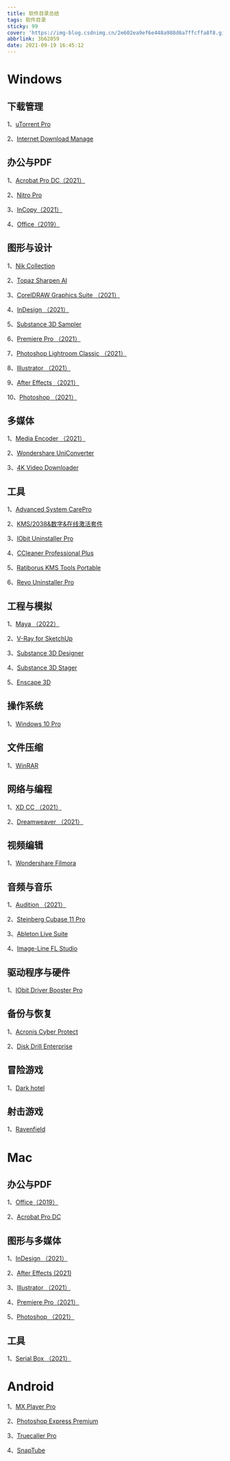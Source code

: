 ```yaml
---
title: 软件目录总结
tags: 软件目录
sticky: 99
cover: 'https://img-blog.csdnimg.cn/2e602ea9ef6e448a988d6a7ffcffa8f8.gif#pic_center'
abbrlink: 3b62059
date: 2021-09-19 16:45:12
---
```



# Windows
## 下载管理
1、[uTorrent Pro](https://yshinstall.com/posts/fd78c5f2.html)

2、[Internet Download Manage](https://yshinstall.com/posts/f2b3da4d.html)

## 办公与PDF
1、[Acrobat Pro DC（2021）](https://yshinstall.com/posts/f46092df.html)

2、[Nitro Pro](https://yshinstall.com/posts/96dff31e.html)

3、[InCopy（2021）](https://yshinstall.com/posts/35d7c525.html)

4、[Office（2019）](https://yshinstall.com/posts/67cf474b.html)

## 图形与设计
1、[Nik Collection](https://yshinstall.com/posts/cee47b84.html)

2、[Topaz Sharpen AI](https://yshinstall.com/posts/4793c681.html)

3、[CorelDRAW Graphics Suite （2021）](https://yshinstall.com/posts/ab68da85.html)

4、[InDesign （2021）](https://yshinstall.com/posts/5718330e.html)

5、[Substance 3D Sampler](https://yshinstall.com/posts/88d6f6c6.html)

6、[Premiere Pro （2021）](https://yshinstall.com/posts/98743826.html)

7、[Photoshop Lightroom Classic （2021）](https://yshinstall.com/posts/65b7cfec.html)

8、[Illustrator （2021）](https://yshinstall.com/posts/7534f5c.html)

9、[After Effects （2021）](https://yshinstall.com/posts/235780b1.html)

10、[Photoshop （2021）](https://yshinstall.com/posts/bd1d63db.html)

## 多媒体
1、[Media Encoder （2021）](https://yshinstall.com/posts/b4f56f53.html)

2、[Wondershare UniConverter](https://yshinstall.com/posts/d0b5e817.html)

3、[4K Video Downloader](https://yshinstall.com/posts/9f1889e2.html)

## 工具
1、[Advanced System CarePro](https://yshinstall.com/posts/c878c325.html) 

2、[KMS/2038&数字&在线激活套件](https://yshinstall.com/posts/9e21a5c3.html)

3、[IObit Uninstaller Pro](https://yshinstall.com/posts/c27b6e76.html) 

4、[CCleaner Professional Plus](https://yshinstall.com/posts/73471c30.html)

5、[Ratiborus KMS Tools Portable](https://yshinstall.com/posts/e7e8e3d7.html) 

6、[Revo Uninstaller Pro](https://yshinstall.com/posts/cb68637a.html)

## 工程与模拟
1、[Maya （2022）](https://yshinstall.com/posts/896ef8e4.html)

2、[V-Ray for SketchUp](https://yshinstall.com/posts/883fdaf9.html)

3、[Substance 3D Designer](https://yshinstall.com/posts/bcb01632.html) 

4、[Substance 3D Stager](https://yshinstall.com/posts/26d3f3f3.html)

5、[Enscape 3D](https://yshinstall.com/posts/c5b9ffa.html)

## 操作系统
1、[Windows 10 Pro](https://yshinstall.com/posts/a49e61b4.html)

## 文件压缩
1、[WinRAR](https://yshinstall.com/posts/52c14eca.html)

## 网络与编程
1、[XD CC （2021）](https://yshinstall.com/posts/1d164be6.html)

2、[Dreamweaver （2021）](https://yshinstall.com/posts/5834f5f1.html)

## 视频编辑
1、[Wondershare Filmora](https://yshinstall.com/posts/27bff45a.html)

## 音频与音乐
1、[Audition （2021）](https://yshinstall.com/posts/f5aa77b.html)

2、[Steinberg Cubase 11 Pro](https://yshinstall.com/posts/185bb008.html)

3、[Ableton Live Suite](https://yshinstall.com/posts/19c9354b.html)

4、[Image-Line FL Studio](https://yshinstall.com/posts/55a567fc.html)

## 驱动程序与硬件
1、[IObit Driver Booster Pro](https://yshinstall.com/posts/25fa0736.html)

## 备份与恢复
1、[Acronis Cyber Protect](https://yshinstall.com/posts/3082b136.html)

2、[Disk Drill Enterprise](https://yshinstall.com/posts/9b680c67.html)

## 冒险游戏
1、[Dark hotel](https://yshinstall.com/posts/d36ff883.html)

## 射击游戏
1、[Ravenfield](https://yshinstall.com/posts/30023855.html)


# Mac
## 办公与PDF
1、[Office（2019）](https://yshinstall.com/posts/818fb4a2.html)

2、[Acrobat Pro DC](https://yshinstall.com/posts/51d13bb2.html)

## 图形与多媒体
1、[InDesign （2021）](https://yshinstall.com/posts/ffb10a0c.html)

2、[After Effects (2021)](https://yshinstall.com/posts/12e59e43.html)

3、[Illustrator （2021）](https://yshinstall.com/posts/1268ce57.html)

4、[Premiere Pro（2021）](https://yshinstall.com/posts/375abc11.html)

5、[Photoshop （2021）](https://yshinstall.com/posts/c0092235.html)

## 工具
1、[Serial Box （2021）](https://yshinstall.com/posts/484c38ea.html)


# Android
1、[MX Player Pro](https://yshinstall.com/posts/bdb31f9f.html)

2、[Photoshop Express Premium](https://yshinstall.com/posts/9acc04f1.html)

3、[Truecaller Pro](https://yshinstall.com/posts/97a5d7ab.html)

4、[SnapTube](https://yshinstall.com/posts/8cae3cf8.html)


